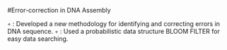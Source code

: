#Error-correction in DNA Assembly


◦ : Developed a new methodology for identifying and correcting errors in DNA sequence.
◦ : Used a probabilistic data structure BLOOM FILTER for easy data searching.
